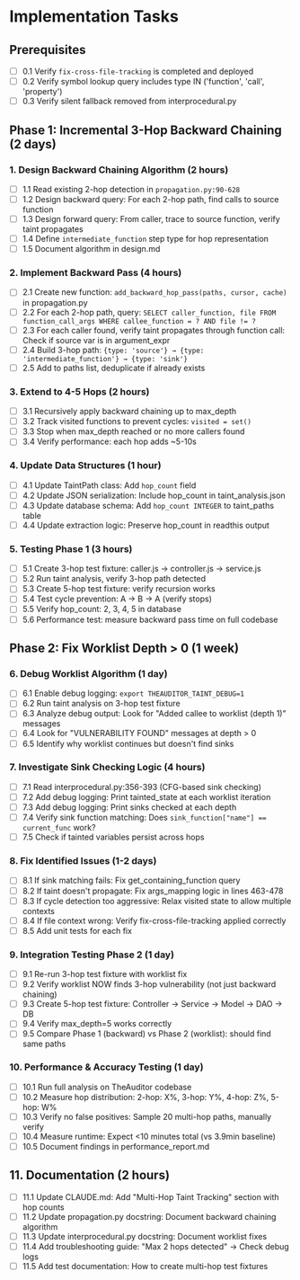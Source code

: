 # Implementation Tasks

## Prerequisites
- [ ] 0.1 Verify `fix-cross-file-tracking` is completed and deployed
- [ ] 0.2 Verify symbol lookup query includes type IN ('function', 'call', 'property')
- [ ] 0.3 Verify silent fallback removed from interprocedural.py

## Phase 1: Incremental 3-Hop Backward Chaining (2 days)

### 1. Design Backward Chaining Algorithm (2 hours)
- [ ] 1.1 Read existing 2-hop detection in `propagation.py:90-628`
- [ ] 1.2 Design backward query: For each 2-hop path, find calls to source function
- [ ] 1.3 Design forward query: From caller, trace to source function, verify taint propagates
- [ ] 1.4 Define `intermediate_function` step type for hop representation
- [ ] 1.5 Document algorithm in design.md

### 2. Implement Backward Pass (4 hours)
- [ ] 2.1 Create new function: `add_backward_hop_pass(paths, cursor, cache)` in propagation.py
- [ ] 2.2 For each 2-hop path, query: `SELECT caller_function, file FROM function_call_args WHERE callee_function = ? AND file != ?`
- [ ] 2.3 For each caller found, verify taint propagates through function call: Check if source var is in argument_expr
- [ ] 2.4 Build 3-hop path: `{type: 'source'} → {type: 'intermediate_function'} → {type: 'sink'}`
- [ ] 2.5 Add to paths list, deduplicate if already exists

### 3. Extend to 4-5 Hops (2 hours)
- [ ] 3.1 Recursively apply backward chaining up to max_depth
- [ ] 3.2 Track visited functions to prevent cycles: `visited = set()`
- [ ] 3.3 Stop when max_depth reached or no more callers found
- [ ] 3.4 Verify performance: each hop adds ~5-10s

### 4. Update Data Structures (1 hour)
- [ ] 4.1 Update TaintPath class: Add `hop_count` field
- [ ] 4.2 Update JSON serialization: Include hop_count in taint_analysis.json
- [ ] 4.3 Update database schema: Add `hop_count INTEGER` to taint_paths table
- [ ] 4.4 Update extraction logic: Preserve hop_count in readthis output

### 5. Testing Phase 1 (3 hours)
- [ ] 5.1 Create 3-hop test fixture: caller.js → controller.js → service.js
- [ ] 5.2 Run taint analysis, verify 3-hop path detected
- [ ] 5.3 Create 5-hop test fixture: verify recursion works
- [ ] 5.4 Test cycle prevention: A → B → A (verify stops)
- [ ] 5.5 Verify hop_count: 2, 3, 4, 5 in database
- [ ] 5.6 Performance test: measure backward pass time on full codebase

## Phase 2: Fix Worklist Depth > 0 (1 week)

### 6. Debug Worklist Algorithm (1 day)
- [ ] 6.1 Enable debug logging: `export THEAUDITOR_TAINT_DEBUG=1`
- [ ] 6.2 Run taint analysis on 3-hop test fixture
- [ ] 6.3 Analyze debug output: Look for "Added callee to worklist (depth 1)" messages
- [ ] 6.4 Look for "VULNERABILITY FOUND" messages at depth > 0
- [ ] 6.5 Identify why worklist continues but doesn't find sinks

### 7. Investigate Sink Checking Logic (4 hours)
- [ ] 7.1 Read interprocedural.py:356-393 (CFG-based sink checking)
- [ ] 7.2 Add debug logging: Print tainted_state at each worklist iteration
- [ ] 7.3 Add debug logging: Print sinks checked at each depth
- [ ] 7.4 Verify sink function matching: Does `sink_function["name"] == current_func` work?
- [ ] 7.5 Check if tainted variables persist across hops

### 8. Fix Identified Issues (1-2 days)
- [ ] 8.1 If sink matching fails: Fix get_containing_function query
- [ ] 8.2 If taint doesn't propagate: Fix args_mapping logic in lines 463-478
- [ ] 8.3 If cycle detection too aggressive: Relax visited state to allow multiple contexts
- [ ] 8.4 If file context wrong: Verify fix-cross-file-tracking applied correctly
- [ ] 8.5 Add unit tests for each fix

### 9. Integration Testing Phase 2 (1 day)
- [ ] 9.1 Re-run 3-hop test fixture with worklist fix
- [ ] 9.2 Verify worklist NOW finds 3-hop vulnerability (not just backward chaining)
- [ ] 9.3 Create 5-hop test fixture: Controller → Service → Model → DAO → DB
- [ ] 9.4 Verify max_depth=5 works correctly
- [ ] 9.5 Compare Phase 1 (backward) vs Phase 2 (worklist): should find same paths

### 10. Performance & Accuracy Testing (1 day)
- [ ] 10.1 Run full analysis on TheAuditor codebase
- [ ] 10.2 Measure hop distribution: 2-hop: X%, 3-hop: Y%, 4-hop: Z%, 5-hop: W%
- [ ] 10.3 Verify no false positives: Sample 20 multi-hop paths, manually verify
- [ ] 10.4 Measure runtime: Expect <10 minutes total (vs 3.9min baseline)
- [ ] 10.5 Document findings in performance_report.md

## 11. Documentation (2 hours)
- [ ] 11.1 Update CLAUDE.md: Add "Multi-Hop Taint Tracking" section with hop counts
- [ ] 11.2 Update propagation.py docstring: Document backward chaining algorithm
- [ ] 11.3 Update interprocedural.py docstring: Document worklist fixes
- [ ] 11.4 Add troubleshooting guide: "Max 2 hops detected" → Check debug logs
- [ ] 11.5 Add test documentation: How to create multi-hop test fixtures
